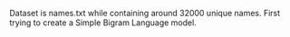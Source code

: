 Dataset is names.txt while containing around 32000 unique names. First trying
to create a Simple Bigram Language model.
